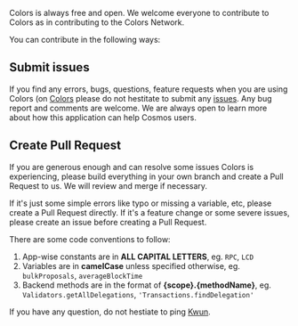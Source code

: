 Colors is always free and open. We welcome everyone to contribute to Colors as in contributing to the Colors Network.

You can contribute in the following ways:

## Submit issues
If you find any errors, bugs, questions, feature requests when you are using Colors (on [Colors](http://ec2-3-15-152-52.us-east-2.compute.amazonaws.com:3000/) please do not hestitate to submit any [issues](https://github.com/). Any bug report and comments are welcome. We are always open to learn more about how this application can help Cosmos users.

## Create Pull Request
If you are generous enough and can resolve some issues Colors is experiencing, please build everything in your own branch and create a Pull Request to us. We will review and merge if necessary. 

If it's just some simple errors like typo or missing a variable, etc, please create a Pull Request directly. If it's a feature change or some severe issues, please create an issue before creating a Pull Request.

There are some code conventions to follow:

1. App-wise constants are in **ALL CAPITAL LETTERS**, eg. `RPC`, `LCD`
2. Variables are in **camelCase** unless specified otherwise, eg. `bulkProposals`, `averageBlockTime`
3. Backend methods are in the format of **{scope}.{methodName}**, eg. `Validators.getAllDelegations`, `'Transactions.findDelegation'`

If you have any question, do not hestiate to ping [Kwun](https://github.com/). 

